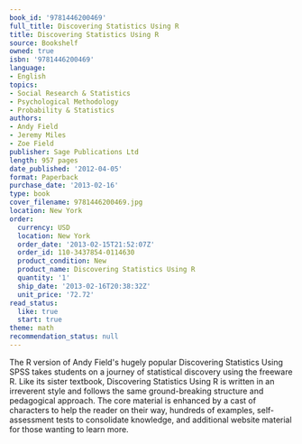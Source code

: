 ```yaml
---
book_id: '9781446200469'
full_title: Discovering Statistics Using R
title: Discovering Statistics Using R
source: Bookshelf
owned: true
isbn: '9781446200469'
language:
- English
topics:
- Social Research & Statistics
- Psychological Methodology
- Probability & Statistics
authors:
- Andy Field
- Jeremy Miles
- Zoe Field
publisher: Sage Publications Ltd
length: 957 pages
date_published: '2012-04-05'
format: Paperback
purchase_date: '2013-02-16'
type: book
cover_filename: 9781446200469.jpg
location: New York
order:
  currency: USD
  location: New York
  order_date: '2013-02-15T21:52:07Z'
  order_id: 110-3437854-0114630
  product_condition: New
  product_name: Discovering Statistics Using R
  quantity: '1'
  ship_date: '2013-02-16T20:38:32Z'
  unit_price: '72.72'
read_status:
  like: true
  start: true
theme: math
recommendation_status: null
---
```

The R version of Andy Field's hugely popular Discovering Statistics Using SPSS takes students on a journey of statistical discovery using the freeware R. Like its sister textbook, Discovering Statistics Using R is written in an irreverent style and follows the same ground-breaking structure and pedagogical approach. The core material is enhanced by a cast of characters to help the reader on their way, hundreds of examples, self-assessment tests to consolidate knowledge, and additional website material for those wanting to learn more.

